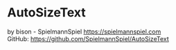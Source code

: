 # AutoSizeText

by bison - SpielmannSpiel https://spielmannspiel.com  
GitHub: https://github.com/SpielmannSpiel/AutoSizeText  
